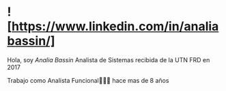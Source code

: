 # ![https://www.linkedin.com/in/analiabassin/] 
Hola, soy *Analia Bassin* Analista de Sistemas recibida de la UTN FRD en 2017

Trabajo como Analista Funcional👩🏽‍💻 hace mas de 8 años




